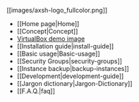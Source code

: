 [[images/axsh-logo_fullcolor.png]]

+ [[Home page|Home]]
+ [[Concept|Concept]]
+ [VirtualBox demo image](http://wakameusersgroup.org/demo_image.html)
+ [[Installation guide|install-guide]]
+ [[Basic usage|Basic-usage]]
+ [[Security Groups|security-groups]]
+ [[Instance backup|backup-instances]]
+ [[Development|development-guide]]
+ [[Jargon dictionary|Jargon-Dictionary]]
+ [[F.A.Q.|faq]]
